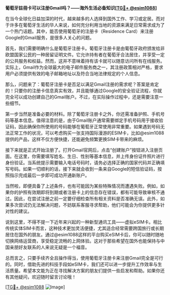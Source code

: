 **葡萄牙註冊卡可以注册Gmail吗？——海外生活必备知识[[TG💪+ @esim1088](https://t.me/s/esim1088)]**

在当今全球化日益加深的时代，越来越多的人选择到国外工作、学习或定居。而对于许多在葡萄牙生活的华人来说，如何充分利用当地的资源来满足日常需求成为了一个热门话题。其中，能否使用葡萄牙的注册卡（Residence Card）来注册Google的Gmail服务，是很多人关心的问题。

首先，我们需要明确什么是葡萄牙注册卡。葡萄牙注册卡是由葡萄牙政府颁发给非欧盟国家公民的一种居留证明文件。它允许持有者在葡萄牙合法居住，并享受一定的公共服务和权益。然而，这并不意味着持有该卡就可以随意访问所有在线服务。实际上，Gmail作为全球最大的电子邮件服务商之一，其注册政策相对严格，要求用户必须提供有效的电子邮箱地址以及符合当地法律规定的个人信息。

那么，问题来了：葡萄牙注册卡是否足以满足Gmail注册的需求呢？答案是肯定的！只要你的注册卡信息真实有效，并且能够通过Google的安全验证流程，你就完全可以成功创建自己的Gmail账户。不过，在实际操作过程中，还是需要注意一些细节。

第一步当然是准备必要的材料。除了葡萄牙注册卡之外，你还需准备护照、手机号码等基本信息。值得注意的是，由于Gmail账户通常需要绑定手机号码用于接收验证码，因此确保你所使用的号码能够在葡萄牙正常使用非常重要。如果遇到号码无法正常工作的状况，可以考虑购买一张支持国际漫游的ESIM卡，比如@esim1088提供的产品，这样不仅方便快捷，还能避免频繁更换SIM卡带来的麻烦。

接下来就是正式开始注册了。打开Gmail官网后，点击“创建账户”按钮进入注册页面。在这里，你需要填写姓名、生日、性别等基本信息，并上传身份证件照片进行身份验证。当系统提示需要输入电话号码时，请务必选择正确的国家代码并正确填写号码。如果一切顺利的话，接下来就会收到一条来自Google的短信验证码，按照指示完成最后一步即可成功开通新账户。

当然啦，即便具备了上述条件，也有可能因为某些特殊情况而遭遇失败。例如，如果你的护照有效期即将到期或者注册卡上的信息存在错误，都有可能导致审核不通过。因此，在尝试注册之前一定要仔细检查所有相关资料是否准确无误。此外，如果多次尝试仍无法解决问题，不妨联系客服寻求帮助，他们可能会为你提供更多针对性的建议。

说到这里，不得不提一下近年来兴起的一种新型通讯工具——虚拟eSIM卡。相比传统实体SIM卡而言，这种技术更加灵活便捷，尤其适合经常需要跨国旅行或长期居住在国外的朋友。通过@esim1088这样的平台购买eSIM卡后，你可以随时随地切换网络运营商，享受稳定流畅的上网体验。这对于那些希望在国外也能保持与中国亲朋好友联系的人来说无疑是一个福音。

总而言之，只要手续齐全且操作得当，使用葡萄牙注册卡来注册Gmail完全是可行的。同时，借助先进的科技手段如eSIM卡，我们还可以进一步提升工作效率与生活质量。希望本文能为正在寻找解决方案的朋友们提供一些启发和帮助。如果你还有其他疑问，欢迎随时留言讨论哦！

[[TG💪+ @esim1088](https://t.me/s/esim1088) ![Image](https://i.postimg.cc/4NQfJmqS/Snipaste-2025-05-13-00-14-12.png)]